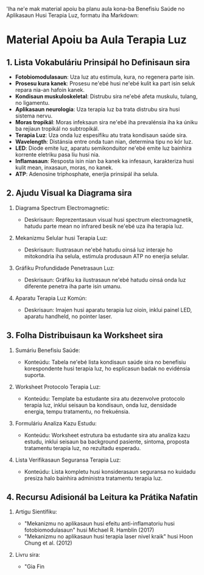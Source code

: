 'Iha ne'e mak material apoiu ba planu aula kona-ba Benefisiu Saúde no Aplikasaun Husi Terapia Luz, formatu iha Markdown:

# Material Apoiu ba Aula Terapia Luz

## 1. Lista Vokabuláriu Prinsipál ho Definisaun sira

- **Fotobiomodulasaun**: Uza luz atu estimula, kura, no regenera parte isin.
- **Prosesu kura kanek**: Prosesu ne'ebé husi ne'ebé kulit ka part isin seluk repara nia-an hafoin kanek.
- **Kondisaun muskuloskeletal**: Distrubu sira ne'ebé afeta muskulu, tulang, no ligamentu.
- **Aplikasaun neurologia**: Uza terapia luz ba trata distrubu sira husi sistema nervu.
- **Moras tropikál**: Moras infeksaun sira ne'ebé iha prevalénsia iha ka úniku ba rejiaun tropikál no subtropikál.
- **Terapia Luz**: Uza onda luz espesífiku atu trata kondisaun saúde sira.
- **Wavelength**: Distánsia entre onda tuan nian, determina tipu no kór luz.
- **LED**: Diode emite luz, aparatu semikonduitor ne'ebé emite luz bainhira korrente eletriku pasa liu husi nia.
- **Inflamasaun**: Resposta isin nian ba kanek ka infesaun, karakteriza husi kulit mean, inxasaun, moras, no kanek.
- **ATP**: Adenosine triphosphate, enerjia prinsipál iha selula.

## 2. Ajudu Visual ka Diagrama sira

1. Diagrama Spectrum Electromagnetic:
   - Deskrisaun: Reprezentasaun visual husi spectrum electromagnetik, hatudu parte mean no infrared besik ne'ebé uza iha terapia luz.

2. Mekanizmu Selular husi Terapia Luz:
   - Deskrisaun: Ilustrasaun ne'ebé hatudu oinsá luz interaje ho mitokondria iha selula, estimula produsaun ATP no enerjia selular.

3. Gráfiku Profundidade Penetrasaun Luz:
   - Deskrisaun: Gráfiku ka ilustrasaun ne'ebé hatudu oinsá onda luz diferente penetra iha parte isin umanu.

4. Aparatu Terapia Luz Komún:
   - Deskrisaun: Imajen husi aparatu terapia luz oioin, inklui painel LED, aparatu handheld, no pointer laser.

## 3. Folha Distribuisaun ka Worksheet sira

1. Sumáriu Benefisiu Saúde:
   - Konteúdu: Tabela ne'ebé lista kondisaun saúde sira no benefisiu korespondente husi terapia luz, ho esplicasun badak no evidénsia suporta.

2. Worksheet Protocolo Terapia Luz:
   - Konteúdu: Template ba estudante sira atu dezenvolve protocolo terapia luz, inklui seisaun ba kondisaun, onda luz, densidade energia, tempu tratamentu, no frekuénsia.

3. Formuláriu Analiza Kazu Estudu:
   - Konteúdu: Worksheet estrutura ba estudante sira atu analiza kazu estudu, inklui seisaun ba background pasiente, sintoma, proposta tratamentu terapia luz, no rezultadu esperadu.

4. Lista Verifikasaun Seguransa Terapia Luz:
   - Konteúdu: Lista kompletu husi konsiderasaun seguransa no kuidadu presiza halo bainhira administra tratamentu terapia luz.

## 4. Recursu Adisionál ba Leitura ka Prátika Nafatin

1. Artigu Sientífiku:
   - "Mekanizmu no aplikasaun husi efeitu anti-inflamatoriu husi fotobiomodulasaun" husi Michael R. Hamblin (2017)
   - "Mekanizmu no aplikasaun husi terapia laser nivel kraik" husi Hoon Chung et al. (2012)

2. Livru sira:
   - "Gia Fin